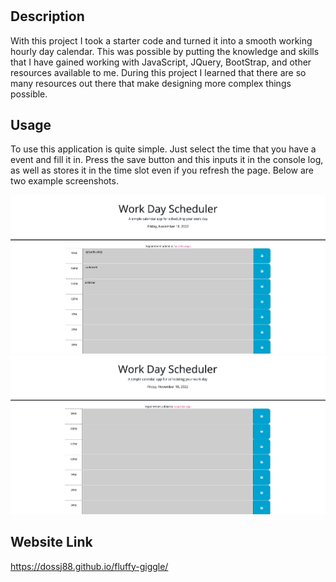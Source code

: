 # <fluffy-giggle>

## Description

With this project I took a starter code and turned it into a smooth working hourly day calendar. This was possible by putting the knowledge and skills that I have gained working with JavaScript, JQuery, BootStrap, and other resources available to me. During this project I learned that there are so many resources out there that make designing more complex things possible. 

## Usage

To use this application is quite simple. Just select the time that you have a event and fill it in. Press the save button and this inputs it in the console log, as well as stores it in the time slot even if you refresh the page. Below are two example screenshots.

    
  ![screenshot](assets/images/filled.png)
  ![screenshot](assets/images/blank.png)
    
## Website Link

https://dossj88.github.io/fluffy-giggle/
